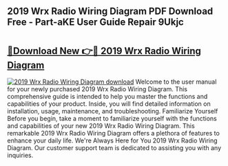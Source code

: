 ## 2019 Wrx Radio Wiring Diagram PDF Download Free - Part-aKE User Guide Repair 9Ukjc

# <h2><a href="http://dfhsf2.blite.top/?on=2019+Wrx+Radio+Wiring+Diagram">🔗Download New 👉🔴 2019 Wrx Radio Wiring Diagram</a></h2>

[![2019 Wrx Radio Wiring Diagram download](https://i.imgur.com/lujVjoI.png)](http://dfhsf2.blite.top/?on=2019+Wrx+Radio+Wiring+Diagram)
Welcome to the user manual for your newly purchased 2019 Wrx Radio Wiring Diagram. This comprehensive guide is intended to help you master the functions and capabilities of your product. Inside, you will find detailed information on installation, usage, maintenance, and troubleshooting. Familiarize Yourself Before you begin, take a moment to familiarize yourself with the functions and capabilities of your new 2019 Wrx Radio Wiring Diagram. This remarkable 2019 Wrx Radio Wiring Diagram offers a plethora of features to enhance your daily life. We're Always Here for You 2019 Wrx Radio Wiring Diagram. Our customer support team is dedicated to assisting you with any inquiries.
